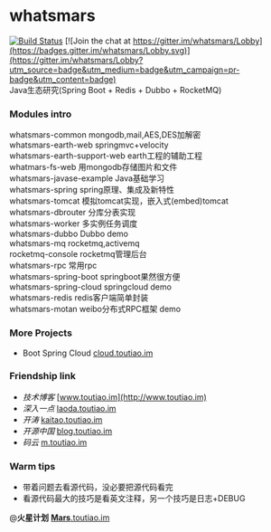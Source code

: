# whatsmars
[![Build Status](https://travis-ci.org/javahongxi/whatsmars.svg?branch=master)](https://travis-ci.org/javahongxi/whatsmars)
[![Join the chat at https://gitter.im/whatsmars/Lobby](https://badges.gitter.im/whatsmars/Lobby.svg)](https://gitter.im/whatsmars/Lobby?utm_source=badge&utm_medium=badge&utm_campaign=pr-badge&utm_content=badge)
<br>Java生态研究(Spring Boot + Redis + Dubbo + RocketMQ)

### Modules intro
whatsmars-common mongodb,mail,AES,DES加解密<br />
whatsmars-earth-web springmvc+velocity<br />
whatsmars-earth-support-web earth工程的辅助工程<br />
whatmars-fs-web 用mongodb存储图片和文件<br />
whatsmars-javase-example Java基础学习<br />
whatsmars-spring spring原理、集成及新特性<br />
whatsmars-tomcat 模拟tomcat实现，嵌入式(embed)tomcat<br />
whatsmars-dbrouter 分库分表实现<br />
whatsmars-worker 多实例任务调度<br />
whatsmars-dubbo Dubbo demo<br />
whatsmars-mq rocketmq,activemq<br />
rocketmq-console rocketmq管理后台<br />
whatsmars-rpc 常用rpc<br />
whatsmars-spring-boot springboot果然很方便<br />
whatsmars-spring-cloud springcloud demo<br />
whatsmars-redis redis客户端简单封装 <br />
whatsmars-motan weibo分布式RPC框架 demo <br />

### More Projects
- Boot Spring Cloud [cloud.toutiao.im](http://cloud.toutiao.im)

### Friendship link
- *技术博客* [www.toutiao.im](http://www.toutiao.im)
- *深入一点* [laoda.toutiao.im](http://laoda.toutiao.im)
- *开涛* [kaitao.toutiao.im](http://kaitao.toutiao.im)
- *开源中国* [blog.toutiao.im](http://blog.toutiao.im)
- *码云* [m.toutiao.im](http://m.toutiao.im)

### Warm tips
- 带着问题去看源代码，没必要把源代码看完
- 看源代码最大的技巧是看英文注释，另一个技巧是日志+DEBUG

@**火星计划** [**Mars**.toutiao.im](http://mars.toutiao.im)

